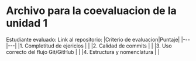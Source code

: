 # Archivo para la coevaluacion de la unidad 1

Estudiante evaluado:
Link al repositorio:
|Criterio de evaluacion|Puntaje|
|---|---|
|1. Completitud de ejericios   |    |
|2. Calidad de commits         |    |
|3. Uso correcto del flujo Git/GitHub |    |
|4. Estructura y nomenclatura  |    |
